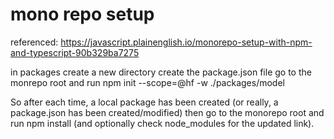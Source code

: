 #

# mono repo setup

referenced: https://javascript.plainenglish.io/monorepo-setup-with-npm-and-typescript-90b329ba7275

in packages create a new directory
create the package.json file
go to the monrepo root and run
npm init --scope=@hf -w ./packages/model

So after each time, a local package has been created (or really, a package.json has been created/modified)
then go to the monorepo root and run npm install (and optionally check node_modules for the updated link).
